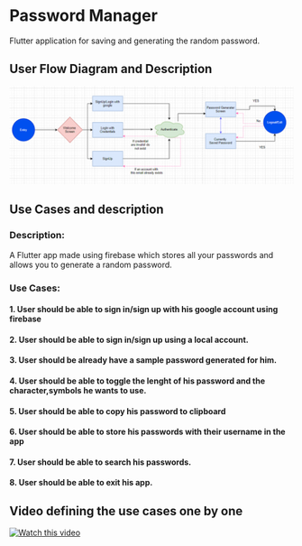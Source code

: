 # Password Manager

Flutter application for saving and generating the random password.

## User Flow Diagram and Description
![](Userflow2.png)

## Use Cases and description


 
### Description:  ####
A Flutter app made using firebase which stores all your passwords and allows you to generate a random password.

### Use Cases:
#### 1. User should be able to sign in/sign up with his google account using firebase 
#### 2. User should be able to sign in/sign up using a local account.
#### 3. User should be already have a sample password generated for him.
#### 4. User should be able to toggle the lenght of his password and the character,symbols he wants to use.
#### 5. User should be able to copy his password to clipboard
#### 6. User should be able to store his passwords with their username in the app
#### 7. User should be able to search his passwords.
#### 8. User should be able to exit his app.


## Video defining the use cases one by one

[![Watch this video](https://i9.ytimg.com/vi/T_PK8BD5sKo/mqdefault.jpg?v=62fe6582&sqp=CITL-ZcG&rs=AOn4CLD-pgWhId7uk3TsqfWvP6mt7LQYqw)](https://youtu.be/T_PK8BD5sKo)
